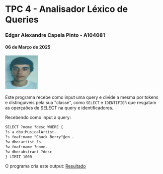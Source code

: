 # TPC 4 - Analisador Léxico de Queries
### Edgar Alexandre Capela Pinto - A104081
#### 06 de Março de 2025
![Foto de identificação](../Photo.png "photo")

Este programa recebe como input uma query e divide a mesma por tokens e distinguíveis pela sua "classe", como ``SELECT`` e ``IDENTIFIER`` que resgatam as operçaões de SELECT na query e identificadores.

Recebendo como input a query:
```
SELECT ?nome ?desc WHERE {
?s a dbo:MusicalArtist.
?s foaf:name "Chuck Berry"@en .
?w dbo:artist ?s.
?w foaf:name ?nome.
?w dbo:abstract ?desc
} LIMIT 1000
```

O programa cria este output: [Resultado](/TPC4/outputs/output.txt)